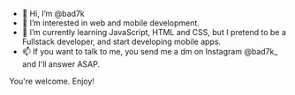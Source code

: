 - 👋 Hi, I’m @bad7k
- 👀 I’m interested in web and mobile development.
- 🌱 I’m currently learning JavaScript, HTML and CSS, but I pretend to be a Fullstack developer, and start developing mobile apps.
- 📫 If you want to talk to me, you send me a dm on Instagram @bad7k_ and I'll answer ASAP.

You're welcome. Enjoy!

<!---
bad7k/bad7k is a ✨ special ✨ repository because its `README.md` (this file) appears on your GitHub profile.
You can click the Preview link to take a look at your changes.
--->
